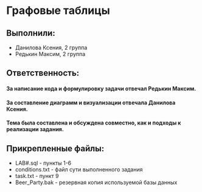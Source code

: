 # Графовые таблицы

## Выполнили:

- Данилова Ксения, 2 группа
- Редькин Максим, 2 группа

## Ответственность:

#### За написание кода и формулировку задачи отвечал Редькин Максим.

#### За составление диаграмм и визуализации отвечала Данилова Ксения.

#### Тема была составлена и обсуждена совместно, как и подходы к реализации задания.

## Прикрепленные файлы:

- LAB#.sql - пункты 1-6
- conditions.txt - файл сути выполненного задания
- task.txt - пункт 9
- Beer_Party.bak - резервная копия используемой базы данных
